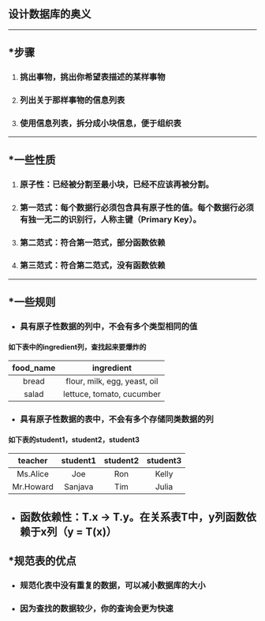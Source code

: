 ## 设计数据库的奥义

---

## \*步骤

1. ### 挑出事物，挑出你希望表描述的某样事物
2. ### 列出关于那样事物的信息列表
3. ### 使用信息列表，拆分成小块信息，便于组织表

---

## \*一些性质

1. ### 原子性：已经被分割至最小块，已经不应该再被分割。
2. ### 第一范式：每个数据行必须包含具有原子性的值。每个数据行必须有独一无二的识别行，人称主键（Primary Key）。
3. ### 第二范式：符合第一范式，部分函数依赖
4. ### 第三范式：符合第二范式，没有函数依赖

---

## \*一些规则

* ### 具有原子性数据的列中，不会有多个类型相同的值

#### 如下表中的ingredient列，查找起来要爆炸的

| food\_name | ingredient |
| :---: | :---: |
| bread | flour, milk, egg, yeast, oil |
| salad | lettuce, tomato, cucumber |

* ### 具有原子性数据的表中，不会有多个存储同类数据的列

#### 如下表的student1，student2，student3

| teacher | student1 | student2 | student3 |
| :---: | :---: | :---: | :---: |
| Ms.Alice | Joe | Ron | Kelly |
| Mr.Howard | Sanjava | Tim | Julia |

* ## 函数依赖性：T.x -&gt; T.y。在关系表T中，y列函数依赖于x列（y = T\(x\)）

## 

## \*规范表的优点

* ### 规范化表中没有重复的数据，可以减小数据库的大小
* ### 因为查找的数据较少，你的查询会更为快速

# 



